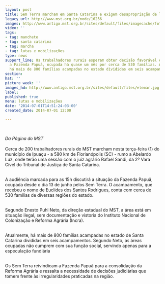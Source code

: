 ```yaml
---
layout: post
title: Sem Terra marcham em Santa Catarina e exigem desapropriação de latifúndio
legacy_url: http://www.mst.org.br/node/16256
images: http://www.antigo.mst.org.br/sites/default/files/imagecache/foto_destaque/elemar.jpg
video: ''
tags:
- tag: manchete
- tag: santa catarina
- tag: marcha
- tag: lutas e mobilizações
type: news
support_line: Os trabalhadores rurais esperam obter decisão favorável da justiça sobre
  a Fazenda Papuã, ocupada há quase um mês por cerca de 530 famílias. Atualmente,
  há mais de 800 famílias acampadas no estado divididas em seis acampamentos.
section: 
hat: ''
picture_week: ''
images_hd: http://www.antigo.mst.org.br/sites/default/files/elemar.jpg
label: 
published: true
menu: lutas e mobilizações
date: '2014-07-01T14:51:24-03:00'
created_date: 2014-07-01 12:00

---
```

<p>&nbsp;</p><p><em>Da Página do MST<br></em><br>Cerca de 200 trabalhadores rurais do MST marcham nesta terça-feira (1) do município de Ipuaçu - a 580 km de Florianópolis (SC) - rumo a Abelardo Luz, onde terão uma sessão com o juiz agrário Rafael Sandi, da 2º Vara Cível do Tribunal de Justiça de Santa Catarina.</p><p><br>A audiência marcada para as 15h discutirá a situação da Fazenda Papuã, ocupada desde o dia 13 de junho pelos Sem Terra. O acampamento, que recebeu o nome de Euclides dos Santos Rodrigues, conta com cerca de 530 famílias de diversas regiões do estado.</p><p><br>Segundo Enesto Puhl Neto, da direção estadual do MST, a área está em situação ilegal, sem documentação e vistoria do Instituto Nacional de Colonização e Reforma Agrária (Incra).&nbsp;</p><p><br>Atualmente, há mais de 800 famílias acampadas no estado de Santa Catarina divididas em seis acampamentos. Segundo Neto, as áreas ocupadas não cumprem com sua função social, servindo apenas para a especulação fundiária&nbsp;</p><p><br>Os Sem Terra reivindicam a Fazenda Papuã para a consolidação da Reforma Agrária e ressalta a necessidade de decisões judiciárias que tomem frente às irregularidades praticadas na região.</p><p>&nbsp;</p>
